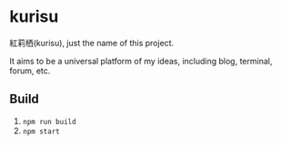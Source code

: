 # kurisu

紅莉栖(kurisu), just the name of this project.

It aims to be a universal platform of my ideas, including blog, terminal, forum, etc.

## Build

1. `npm run build`
2. `npm start`
